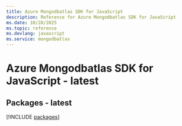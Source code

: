 ```yaml
---
title: Azure Mongodbatlas SDK for JavaScript
description: Reference for Azure Mongodbatlas SDK for JavaScript
ms.date: 10/28/2025
ms.topic: reference
ms.devlang: javascript
ms.service: mongodbatlas
---
```

# Azure Mongodbatlas SDK for JavaScript - latest
## Packages - latest
[!INCLUDE [packages](mongodbatlas-index.md)]